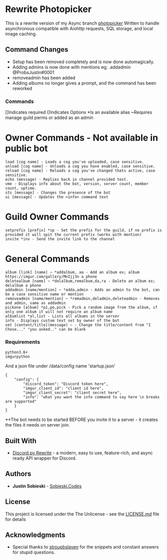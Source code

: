 # Rewrite Photopicker

This is a rewrite version of my Async branch [photopicker](https://github.com/SobieskiCodes/photopicker)
Written to handle asynchronous compatible with Aiohttp requests, SQL storage, and local image caching.


## Command Changes

* Setup has been removed completely and is now done automagically.
* Adding admins is now done with mentions eg; .addadmin @ProbsJustin#0001
* removeadmin has been added
* Adding albums no longer gives a prompt, and the command has been reworked


### Commands
[]Indicates required ()Indicates Options *Is an available alias ~Requires manage guild perms or added as an admin
# Owner Commands - Not available in public bot
```
load [cog name] - Loads a cog you've uploaded, case sensitive.
unload [cog name] - Unloads a cog you have enabled, case sensitive.
reload [cog name] - Reloads a cog you've changed thats active, case sensitive.
echo (message) - Replies back in channel provided text.
vme - Displays info about the bot, version, server count, member count, uptime.
sts [message] - Changes the presence of the bot
ui [message] - Updates the <info> command text
```
# Guild Owner Commands
```
setprefix [prefix] *sp - Set the prefix for the guild, if no prefix is provided it will spit the current prefix (works with mention)
invite *inv - Send the invite link to the channel
```
# General Commands
```
album [link] [name] ~ *addalbum, aa - Add an album ex; album https://imgur.com/gallery/MnIjj3n a phone
deletealbum [name] ~ *delalbum,remalbum,da,ra - Delete an album ex; delalbum a phone
addadmin [name/mention] ~ *adda,admin - Adds an admin to the bot, can be a case sensitive name or mention
removeadmin [name/mention] ~ *remadmin,deladmin,deleteadmin - Removes and admin, same as addadmin
pickone [album] *p1,po,pick - Pick a random image from the album, if only one album it will not require an album name
albumlist *al,list - Lists all albums in the server
info - Displays custom text set by owner of the bot
set [content/title](message) ~ - Change the title/content from "I Chose..." "you asked.." can be blank
```

### Requirements

```
python3.6+
imgurpython
```

And a json file under /data/config name 'startup.json'

```
{
    "config": {
        "discord_token": "Discord token here",
        "imgur_client_id": "client id here",
        "imgur_client_secret": "client secret here",
        "info": "what you want the info command to say here \n breaks are supported"
    }
}
```

**The bot needs to be started BEFORE you invite it to a server - it creates the files it needs on server join.

## Built With

* [Discord.py Rewrite](https://github.com/Rapptz/discord.py/tree/rewrite) - a modern, easy to use, feature-rich, and async ready API wrapper for Discord.

## Authors

* **Justin Sobieski** - [Sobieski.Codes](https://sobieski.codes)

## License

This project is licensed under the The Unlicense - see the [LICENSE.md](LICENSE) file for details

## Acknowledgments

* Special thanks to [stroupbslayen](https://github.com/stroupbslayen) for the snippets and constant answers for stupid questions.

